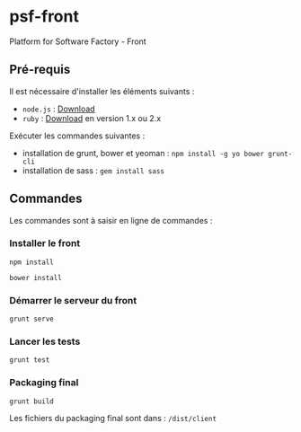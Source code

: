 # psf-front
Platform for Software Factory - Front

## Pré-requis

Il est nécessaire d'installer les éléments suivants :
* ```node.js``` : [Download](http://nodejs.org/download/)
* ```ruby``` : [Download](https://www.ruby-lang.org/fr/downloads/) en version 1.x ou 2.x

Exécuter les commandes suivantes :
* installation de grunt, bower et yeoman :
```npm install -g yo bower grunt-cli ```
* installation de sass :
```gem install sass```

## Commandes

Les commandes sont à saisir en ligne de commandes :

### Installer le front
```npm install```

```bower install```

### Démarrer le serveur du front
```grunt serve```

### Lancer les tests 
```grunt test```

### Packaging final
```grunt build```

Les fichiers du packaging final sont dans : ```/dist/client```
